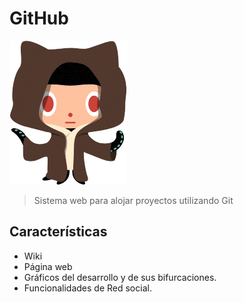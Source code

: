 GitHub
======

![](images/parallax_octocat.png)

> Sistema web para alojar proyectos utilizando Git

Características
---------------

* Wiki
* Página web
* Gráficos del desarrollo y de sus bifurcaciones.
* Funcionalidades de Red social.
